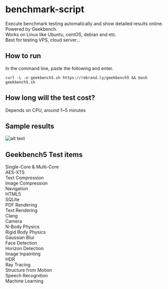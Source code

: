 # benchmark-script
Execute benchmark testing automatically and show detailed results online. 
Powered by Geekbench.<br>
Works on Linux like Ubuntu, centOS, debian and etc.<br>
Best for testing VPS, cloud server...
## How to run
In the command line, paste the following and enter.
```
curl -L -o geekbench5.sh https://rebrand.ly/geekbench5 && bash geekbench5.sh
```
## How long will the test cost?
Depends on CPU, around 1~5 minutes

## Sample results
![alt text](https://github.com/mikeyang01/benchmark-script/blob/master/gb5-sample.jpg)
## Geekbench5 Test items
Single-Core & Multi-Core
  <br> AES-XTS
  <br> Text Compression
  <br> Image Compression
  <br> Navigation
  <br> HTML5
  <br> SQLite
  <br> PDF Rendering
  <br> Text Rendering
  <br> Clang
  <br> Camera
  <br> N-Body Physics
  <br> Rigid Body Physics
  <br> Gaussian Blur
  <br> Face Detection
  <br> Horizon Detection
  <br> Image Inpainting
  <br> HDR
  <br> Ray Tracing
  <br> Structure from Motion
  <br> Speech Recognition
  <br> Machine Learning

